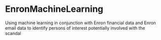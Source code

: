 # EnronMachineLearning
Using machine learning in conjunction with Enron financial data and Enron email data to identify persons of interest potentially involved with the scandal
